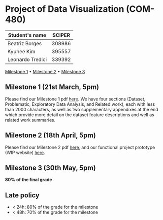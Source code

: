 # Project of Data Visualization (COM-480)

| Student's name | SCIPER |
| -------------- | ------ |
| Beatriz Borges | 308986 |
| Kyuhee Kim | 395557 |
| Leonardo Tredici | 339392 |


[Milestone 1](Milestone%201/Lyricalytics.pdf) • [Milestone 2](Milestone%202) • [Milestone 3](#milestone-3)

## Milestone 1 (21st March, 5pm)

Please find our Milestone 1 pdf [here](Milestone%201/Lyricalytics.pdf). We have four sections (Dataset, Problematic, Exploratory Data Analysis, and Related work), each with less than 2000 characters, as well as two supplementary appendixes at the end which provide more detail on the dataset feature descriptions and well as related work summaries.


## Milestone 2 (18th April, 5pm)

Please find our Milestone 2 pdf [here](Milestone%202/Lyricalytics%20-%20-Milestone%202.pdf), and our functional project prototype (WIP website) [here](Milestone%202/lyricalytics).


## Milestone 3 (30th May, 5pm)

**80% of the final grade**


## Late policy

- < 24h: 80% of the grade for the milestone
- < 48h: 70% of the grade for the milestone

